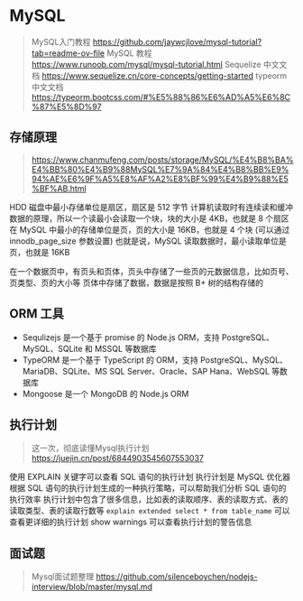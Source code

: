 # MySQL
>
> MySQL入门教程
> <https://github.com/jaywcjlove/mysql-tutorial?tab=readme-ov-file>
> MySQL 教程
> <https://www.runoob.com/mysql/mysql-tutorial.html>
> Sequelize 中文文档
> <https://www.sequelize.cn/core-concepts/getting-started>
> typeorm 中文文档
> <https://typeorm.bootcss.com/#%E5%88%86%E6%AD%A5%E6%8C%87%E5%8D%97>
>
## 存储原理
>
> <https://www.chanmufeng.com/posts/storage/MySQL/%E4%B8%BA%E4%BB%80%E4%B9%88MySQL%E7%9A%84%E4%B8%BB%E9%94%AE%E6%9F%A5%E8%AF%A2%E8%BF%99%E4%B9%88%E5%BF%AB.html>

HDD 磁盘中最小存储单位是扇区，扇区是 512 字节
计算机读取时有连续读和缓冲数据的原理，所以一个读最小会读取一个块，块的大小是 4KB，也就是 8 个扇区
在 MySQL 中最小的存储单位是页，页的大小是 16KB，也就是 4 个块 (可以通过 innodb_page_size 参数设置)
也就是说，MySQL 读取数据时，最小读取单位是页，也就是 16KB

在一个数据页中，有页头和页体，页头中存储了一些页的元数据信息，比如页号、页类型、页的大小等
页体中存储了数据，数据是按照 B+ 树的结构存储的

## ORM 工具

- Sequlizejs 是一个基于 promise 的 Node.js ORM，支持 PostgreSQL、MySQL、SQLite 和 MSSQL 等数据库
- TypeORM 是一个基于 TypeScript 的 ORM，支持 PostgreSQL、MySQL、MariaDB、SQLite、MS SQL Server、Oracle、SAP Hana、WebSQL 等数据库
- Mongoose 是一个 MongoDB 的 Node.js ORM

## 执行计划
>
> 这一次，彻底读懂Mysql执行计划
> <https://juejin.cn/post/6844903545607553037>

使用 EXPLAIN 关键字可以查看 SQL 语句的执行计划
执行计划是 MySQL 优化器根据 SQL 语句的执行计划生成的一种执行策略，可以帮助我们分析 SQL 语句的执行效率
执行计划中包含了很多信息，比如表的读取顺序、表的读取方式、表的读取类型、表的读取行数等
`explain extended select * from table_name` 可以查看更详细的执行计划
show warnings 可以查看执行计划的警告信息

## 面试题
>
> Mysql面试题整理
> <https://github.com/silenceboychen/nodejs-interview/blob/master/mysql.md>
